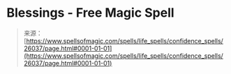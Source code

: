 <!--yml
category: 未分类
date: 2024-06-12 19:13:32
-->

# Blessings - Free Magic Spell

> 来源：[https://www.spellsofmagic.com/spells/life_spells/confidence_spells/26037/page.html#0001-01-01](https://www.spellsofmagic.com/spells/life_spells/confidence_spells/26037/page.html#0001-01-01)